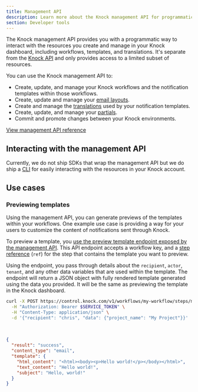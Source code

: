 ```yaml
---
title: Management API
description: Learn more about the Knock management API for programmatically interacting with your Knock dashboard resources.
section: Developer tools
---
```


The Knock management API provides you with a programmatic way to interact with the resources you create and manage in your Knock dashboard, including workflows, templates, and translations. It's separate from the [Knock API](/reference) and only provides access to a limited subset of resources.

You can use the Knock management API to:

- Create, update, and manage your Knock workflows and the notification templates within those workflows.
- Create, update and manage your [email layouts](/integrations/email/layouts).
- Create and manage the [translations](/concepts/translations) used by your notification templates.
- Create, update, and manage your [partials](/designing-workflows/partials).
- Commit and promote changes between your Knock environments.

[View management API reference](/mapi)

## Interacting with the management API

Currently, we do not ship SDKs that wrap the management API but we do ship a [CLI](/developer-tools/knock-cli) for easily interacting with the resources in your Knock account.

## Use cases

### Previewing templates

Using the management API, you can generate previews of the templates within your workflows. One example use case is providing a way for your users to customize the content of notifications sent through Knock.

To preview a template, you [use the preview template endpoint exposed by the management API](/mapi#workflows-preview-template). This API endpoint accepts a workflow key, and a [step reference](/mapi#workflowstep-definition) (`ref`) for the step that contains the template you want to preview.

Using the endpoint, you pass through details about the `recipient`, `actor`, `tenant`, and any other data variables that are used within the template. The endpoint will return a JSON object with fully rendered template generated using the data you provided. It will be the same as previewing the template in the Knock dashboard.

```bash title="An example request to preview a template"
curl -X POST https://control.knock.com/v1/workflows/my-workflow/steps/my-step/preview_template \
  -H "Authorization: Bearer $SERVICE_TOKEN" \
  -H "Content-Type: application/json" \
  -d '{"recipient": "chris", "data": {"project_name": "My Project"}}'
```

<br />

```json title="An example response from the preview template endpoint"
{
  "result": "success",
  "content_type": "email",
  "template": {
    "html_content": "<html><body><p>Hello world!</p></body></html>",
    "text_content": "Hello world!",
    "subject": "Hello, world!"
  }
}
```
